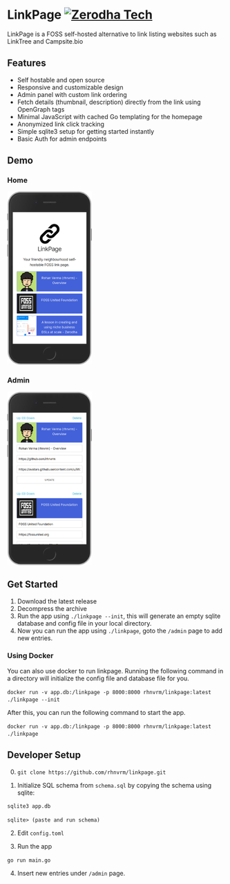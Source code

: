 # LinkPage [![Zerodha Tech](https://zerodha.tech/static/images/github-badge.svg)](https://zerodha.tech)

LinkPage is a FOSS self-hosted alternative to link listing websites such as LinkTree and Campsite.bio

## Features

- Self hostable and open source
- Responsive and customizable design
- Admin panel with custom link ordering
- Fetch details (thumbnail, description) directly from the link using OpenGraph tags
- Minimal JavaScript with cached Go templating for the homepage
- Anonymized link click tracking
- Simple sqlite3 setup for getting started instantly
- Basic Auth for admin endpoints

## Demo

### Home

<img src="static/demo.png" height="400" >

### Admin

<img src="static/demo_admin.png" height="400" >

## Get Started

1. Download the latest release
2. Decompress the archive
3. Run the app using `./linkpage --init`, this will generate an empty sqlite database and config file in your local directory.
4. Now you can run the app using `./linkpage`, goto the `/admin` page to add new entries.

### Using Docker

You can also use docker to run linkpage. Running the following command in 
a directory will initialize the config file and database file for you. 

`docker run -v app.db:/linkpage -p 8000:8000 rhnvrm/linkpage:latest ./linkpage --init`

After this, you can run the following command to start the app.

`docker run -v app.db:/linkpage -p 8000:8000 rhnvrm/linkpage:latest ./linkpage`

## Developer Setup

0. `git clone https://github.com/rhnvrm/linkpage.git`

1. Initialize SQL schema from `schema.sql` by copying the schema using sqlite:

```
sqlite3 app.db

sqlite> (paste and run schema)
```

2. Edit `config.toml`

3. Run the app

`go run main.go`

4. Insert new entries under `/admin` page.
